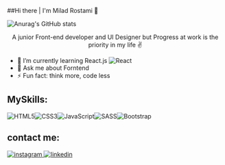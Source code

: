 ##Hi there | I'm Milad Rostami 👋


![Anurag's GitHub stats](https://github-readme-stats.vercel.app/api?username=MiladRostami01&show_icons=true&theme=dark)

<p align="center">
 A junior Front-end developer and UI Designer but Progress at work is the priority in my life ✌
</p>

- 🌱 I’m currently learning React.js ![React](https://img.shields.io/badge/react-%2320232a.svg?style=for-the-badge&logo=react&logoColor=%2361DAFB)
- 💬 Ask me about Forntend 
- ⚡ Fun fact: think more, code less

## MySkills:

![HTML5](https://img.shields.io/badge/html5-%23E34F26.svg?style=for-the-badge&logo=html5&logoColor=white)![CSS3](https://img.shields.io/badge/css3-%231572B6.svg?style=for-the-badge&logo=css3&logoColor=white)![JavaScript](https://img.shields.io/badge/javascript-%23323330.svg?style=for-the-badge&logo=javascript&logoColor=%23F7DF1E)![SASS](https://img.shields.io/badge/SASS-hotpink.svg?style=for-the-badge&logo=SASS&logoColor=white)![Bootstrap](https://img.shields.io/badge/bootstrap-%23563D7C.svg?style=for-the-badge&logo=bootstrap&logoColor=white)

## contact me:
<a href="https://www.instagram.com/milad_rostami_01/">
<img alt="instagram" src="https://img.shields.io/badge/Instagram-E4405F?style=for-the-badge&logo=instagram&logoColor=white"/>
</a> 
<a href="https://www.linkedin.com/in/miladrostami01/">
<img alt="linkedin" src="https://img.shields.io/badge/LinkedIn-0077B5?style=for-the-badge&logo=linkedin&logoColor=white" />
</a>


